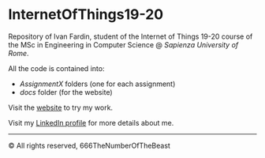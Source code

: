 # InternetOfThings19-20
Repository of Ivan Fardin, student of the Internet of Things 19-20 course of the MSc in Engineering in Computer Science @ *Sapienza University of Rome*.

All the code is contained into:
 - *AssignmentX* folders (one for each assignment)
 - *docs* folder (for the website)

Visit the [website](https://666thenumberofthebeast.github.io/InternetOfThings19-20/) to try my work.

Visit my [LinkedIn profile](https://it.linkedin.com/in/ivan-fardin-304a001a3?trk=people-guest_people_search-card) for more details about me.

***
© All rights reserved, 666TheNumberOfTheBeast
